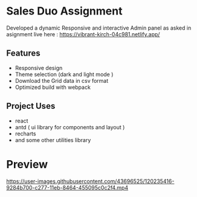 # Sales Duo Assignment 
Developed a dynamic Responsive and interactive Admin panel as asked in asignment
live here : https://vibrant-kirch-04c981.netlify.app/
## Features
* Responsive design 
* Theme selection (dark and light mode )
* Download the Grid data in csv format 
* Optimized build with webpack 


## Project Uses
* react 
* antd ( ui library for components and layout )
* recharts
* and some other utilities library


# Preview




https://user-images.githubusercontent.com/43696525/120235416-9284b700-c277-11eb-8464-455095c0c2f4.mp4

